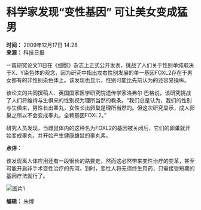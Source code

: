 # 科学家发现“变性基因” 可让美女变成猛男

**时间：** 2009年12月17日 14:28  
**来源：** 科技日报  

一篇研究论文11日在《细胞》杂志上正式公开发表，挑战了人们关于性别单纯取决于X、Y染色体的观念，因为研究中指出左右性别发展的单一基因FOXL2存在于男女都有的非性别染色体上。该发现也显示，性别可能比先前认为的还容易操纵。

该论文的共同撰稿人、英国国家医学研究院遗传学家洛弗尔·巴格说，该研究挑战了人们将维持与生俱来的性别视为理所当然的教条。“我们总是认为，我们的性别与生俱来，男性长出睾丸，女性长出卵巢是理所当然的。但这次研究显示，成人卵巢之所以不会变成睾丸，全赖基因FOXL2。”

研究人员发现，当雌鼠体内的这种名为FOXL2的基因被关闭后，它们的卵巢就开始变成睾丸，并开始产生健康雄鼠的睾丸素。

**点评：**

该发现离人体应用还有一段很长的路要走，然而这必然带来变性治疗的变革，甚至可能开启非手术变性治疗的先河。到时，变性人将无须终生用药，只需接受短期的基因疗法就行了。

![图片1](http://i2.chinanews.com/zwimg/01.jpg)

**编辑：** 朱博
<!-- tcd_original_link https://www.chinanews.com.cn/jk/jk-xpxz/news/2009/12-17/2023775.shtml -->
